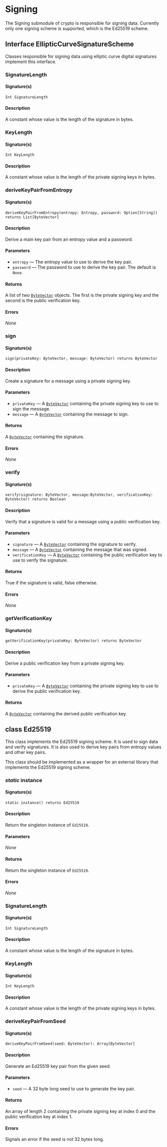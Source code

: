 # Signing

The Signing submodule of crypto is responsible for signing data. Currently only one signing scheme is supported, which
is the Ed25519 scheme.

## Interface EllipticCurveSignatureScheme

Classes responsible for signing data using elliptic curve digital signatures implement this interface.

### SignatureLength

#### Signature(s)

```
Int SignatureLength
```

#### Description

A constant whose value is the length of the signature in bytes.

### KeyLength

#### Signature(s)

```
Int KeyLength
```

#### Description

A constant whose value is the length of the private signing keys in bytes.

### deriveKeyPairFromEntropy

#### Signature(s)

```
deriveKeyPairFromEntropy(entropy: Entropy, password: Option[String]) returns List[ByteVector]
```

#### Description

Derive a main key pair from an entropy value and a password.

#### Parameters

* `entropy` — The entropy value to use to derive the key pair.
* `password` — The password to use to derive the key pair. The default is `None`.

#### Returns

A list of two [`ByteVector`](/docs/Modules/Common/External%20Libraries/ByteVector) objects. The first is the private
signing key and the second is the public verification key.

#### Errors

_*None*_

### sign

#### Signature(s)

```
sign(privateKey: ByteVector, message: ByteVector) returns ByteVector
```

#### Description

Create a signature for a message using a private signing key.

#### Parameters

* `privateKey` — A [`ByteVector`](/docs/Modules/Common/External%20Libraries/ByteVector) containing the private signing
  key to use to sign the message.
* `message` — A [`ByteVector`](/docs/Modules/Common/External%20Libraries/ByteVector) containing the message to sign.

#### Returns

A [`ByteVector`](/docs/Modules/Common/External%20Libraries/ByteVector) containing the signature.

#### Errors

_*None*_

### verify

#### Signature(s)

```
verify(signature: ByteVector, message:ByteVector, verificationKey: ByteVector) returns Boolean
```

#### Description

Verify that a signature is valid for a message using a public verification key.

#### Parameters

* `signature` — A [`ByteVector`](/docs/Modules/Common/External%20Libraries/ByteVector) containing the signature to
  verify.
* `message` — A [`ByteVector`](/docs/Modules/Common/External%20Libraries/ByteVector) containing the message that was
  signed.
* `verificationKey` — A [`ByteVector`](/docs/Modules/Common/External%20Libraries/ByteVector) containing the public
  verification key to use to verify the signature.

#### Returns

True if the signature is valid, false otherwise.

#### Errors

_*None*_

### getVerificationKey

#### Signature(s)

```
getVerificationKey(privateKey: ByteVector) returns ByteVector
```

#### Description

Derive a public verification key from a private signing key.

#### Parameters

* `privateKey` — A [`ByteVector`](/docs/Modules/Common/External%20Libraries/ByteVector) containing the private signing
  key to use to derive the public verification key.

#### Returns

A [`ByteVector`](/docs/Modules/Common/External%20Libraries/ByteVector) containing the derived public verification key.

## class Ed25519

This class implements the Ed25519 signing scheme. It is used to sign data and verify signatures. It is also used to
derive key pairs from entropy values and other key pairs.

This class should be implemented as a wrapper for an external library that implements the Ed25519 signing scheme.

### _static_ instance

#### Signature(s)

```
static instance() returns Ed25519
```

#### Description

Return the singleton instance of `Ed25519`.

#### Parameters

_*None*_

#### Returns

Return the singleton instance of `Ed25519`.

#### Errors

_*None*_

### SignatureLength

#### Signature(s)

```
Int SignatureLength
```

#### Description

A constant whose value is the length of the signature in bytes.

### KeyLength

#### Signature(s)

```
Int KeyLength
```

#### Description

A constant whose value is the length of the private signing keys in bytes.

### deriveKeyPairFromSeed

#### Signature(s)

```
deriveKeyPairFromSeed(seed: ByteVector): Array[ByteVector]
```

#### Description

Generate an Ed25519 key pair from the given seed.

#### Parameters

* `seed` — A 32 byte long seed to use to generate the key pair.

#### Returns

An array of length 2 containing the private signing key at index 0 and the public verification key at index 1.

#### Errors

Signals an error if the seed is not 32 bytes long.

